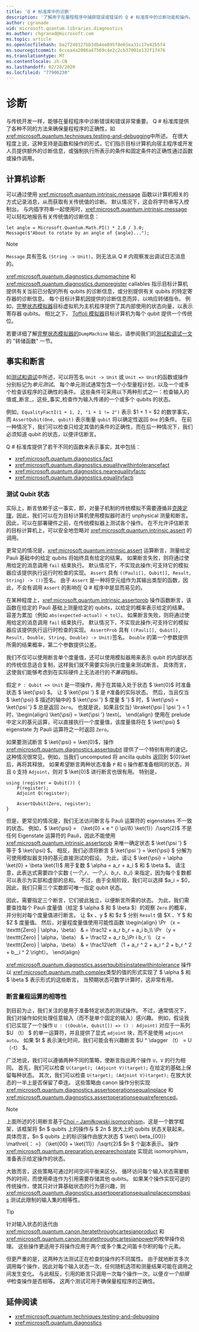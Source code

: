 ```yaml
---
title: 'Q # 标准库中的诊断'
description: '了解用于在量程程序中捕获错误或错误的 Q # 标准库中的诊断功能和操作。'
author: cgranade
uid: microsoft.quantum.libraries.diagnostics
ms.author: chgranad@microsoft.com
ms.topic: article
ms.openlocfilehash: ba2f248327bb3db4ee895f8e65ea31c17e42b5f4
ms.sourcegitcommit: 6ccea4a2006a47569c4e2c2cb37001e132f17476
ms.translationtype: MT
ms.contentlocale: zh-CN
ms.lasthandoff: 02/28/2020
ms.locfileid: "77906230"
---
```

# <a name="diagnostics"></a>诊断 #

与传统开发一样，能够在量程程序中诊断错误和错误非常重要。
Q # 标准库提供了各种不同的方法来确保量程程序的正确性，如 <xref:microsoft.quantum.techniques.testing-and-debugging>中所述。
在很大程度上说，这种支持是函数和操作的形式，它们指示目标计算机向宿主程序或开发人员提供额外的诊断信息，或强制执行所表示的条件和固定条件的正确性通过函数或操作调用。

## <a name="machine-diagnostics"></a>计算机诊断 ##

可以通过使用 <xref:microsoft.quantum.intrinsic.message> 函数以计算机相关的方式记录消息，从而获取有关传统值的诊断。
默认情况下，这会将字符串写入控制台。
与内插字符串一起使用时，<xref:microsoft.quantum.intrinsic.message> 可以轻松地报告有关传统值的诊断信息：

```Q#
let angle = Microsoft.Quantum.Math.PI() * 2.0 / 3.0;
Message($"About to rotate by an angle of {angle}...");
```

> [!NOTE]
> `Message` 具有签名 `(String -> Unit)`，则无法从 Q # 内观察发出调试日志消息的。

<xref:microsoft.quantum.diagnostics.dumpmachine> 和 <xref:microsoft.quantum.diagnostics.dumpregister> callables 指示目标计算机提供有关当前已分配的所有 qubits 的诊断信息，或分别提供有关 qubits 的特定寄存器的诊断信息。
每个目标计算机因提供的诊断信息而异，以响应转储指令。
例如，[完整状态模拟器](xref:microsoft.quantum.machines.full-state-simulator)目标虚拟机为主机程序提供了其内部使用的状态向量，以表示寄存器 qubits。
相比之下， [Toffoli 模拟器](xref:microsoft.quantum.machines.toffoli-simulator)目标计算机为每个 qubit 提供一个传统位。

 若要详细了解[完整状态模拟器的](xref:microsoft.quantum.machines.full-state-simulator)`DumpMachine` 输出，请参阅我们的[测试和调试一文](xref:microsoft.quantum.techniques.testing-and-debugging#dump-functions)的 "转储函数" 一节。


## <a name="facts-and-assertions"></a>事实和断言 ##

如[测试和调试](xref:microsoft.quantum.techniques.testing-and-debugging)中所述，可以将签名 `Unit -> Unit` 或 `Unit => Unit`的函数或操作分别标记为*单元测试*。
每个单元测试通常包含一个小型量程计划，以及一个或多个检查该程序的正确性的条件。
这些条件可采用以下两种形式之一：检查输入的值或_断言_，这些_事实_检查作为输入传递的一个或多个 qubits 的状态。

例如，`EqualityFactI(1 + 1, 2, "1 + 1 != 2")` 表示 $1 + 1 = $2 的数学事实，而 `AssertQubit(One, qubit)` 表示衡量 `qubit` 将以确定性返回 `One` 的条件。
在前一种情况下，我们可以检查只给定其值的条件的正确性，而在后一种情况下，我们必须知道 qubit 的状态，以便评估断言。

Q # 标准库提供了若干不同的函数来表示事实，其中包括：

- <xref:microsoft.quantum.diagnostics.fact>
- <xref:microsoft.quantum.diagnostics.equalitywithintolerancefact>
- <xref:microsoft.quantum.diagnostics.nearequalityfactc>
- <xref:microsoft.quantum.diagnostics.equalityfacti>


### <a name="testing-qubit-states"></a>测试 Qubit 状态 ###

实际上，断言依赖于这一事实，即，对量子机制的传统模拟不需要遵循非[克隆定理](https://arxiv.org/abs/quant-ph/9607018)，因此，我们可以在为目标计算机使用模拟器时进行 unphysical 测量和断言。
因此，可以在部署硬件之前，在传统模拟器上测试各个操作。
在不允许评估断言的目标计算机上，可以安全地忽略对 <xref:microsoft.quantum.intrinsic.assert> 的调用。

更常见的情况是，<xref:microsoft.quantum.intrinsic.assert> 运算断言，测量给定 Pauli 基础中的给定 qubits 将始终具有给定的结果。
如果断言失败，则将通过使用给定的消息调用 `fail` 结束执行。
默认情况下，不实现此操作;可支持它的模拟器应该提供执行运行时检查的实现。
`Assert` 具有 `((Pauli[], Qubit[], Result, String) -> ())`签名。
由于 `Assert` 是一种将空元组作为其输出类型的函数，因此，不会有调用 `Assert` 的影响在 Q # 程序中是显而易见的。

在某种程度上，<xref:microsoft.quantum.intrinsic.assertprob> 操作函数断言，该函数在给定的 Pauli 基础上测量给定的 qubits，以给定的概率表示给定的结果。
容差为累加（例如 `abs(expected-actual) < tol`）。
如果断言失败，则将通过使用给定的消息调用 `fail` 结束执行。
默认情况下，不实现此操作;可支持它的模拟器应该提供执行运行时检查的实现。
`AssertProb` 具有 `((Pauli[], Qubit[], Result, Double, String, Double) -> Unit)`签名。 `Double` 的第一个参数提供所需的结果概率，第二个参数提供公差。

我们不仅可以使用断言单个度量值，还可以使用模拟器用来表示 qubit 的内部状态的传统信息适合复制，这样我们就不需要实际执行度量来测试断言。
具体而言，这使我们能够考虑到在实际硬件上无法进行的*不兼容*指标。

假定 `P : Qubit => Unit` 是一项操作，用于在其输入处于状态 $ \ket{0}$ 时准备状态 $ \ket{\psi} $。
让 $ \ket{\psi '} $ 是 `P`准备的实际状态。
然后，当且仅当 $ \ket{\psi} $ 描述的轴中的 $ \ket{\psi '} $ 度量 $ '} $ 时，$ \ket{\psi} = \ket{\psi '} $ 总是返回 `Zero`。
也就是说，如果且仅当} \braket{\psi | \psi '} = 1 时，\begin{align} \ket{\psi} = \ket{\psi '} \text{。
\end{align} 使用在 prelude 中定义的基元运算，可以直接执行一个度量值，该度量值将在 $ \ket{\psi} $ eigenstate 为 Pauli 运算符之一时返回 `Zero`。


如果要测试断言 $ \ket{\psi} = \ket{0}$，操作 <xref:microsoft.quantum.diagnostics.assertqubit> 提供了一个特别有用的速记。
这种情况很常见，例如，当我们 uncomputed 将 ancilla qubits 返回到 ${0}\ket 后，再将其释放。
如果希望断言两种状态准备 `P` 和 `Q` 操作都准备相同的状态，并且 `Q` 支持 `Adjoint`，则对 $ \ket{0}$ 进行断言也很有用。
特别是，

```qsharp
using (register = Qubit()) {
    P(register);
    Adjoint Q(register);

    AssertQubit(Zero, register);
}
```

但是，更常见的情况是，我们无法访问断言与 Pauli 运算符的 eigenstates 不一致的状态。
例如，$ \ket{\psi} = （\ket{0} + e ^ {i \pi/8} \ket{1}）/\sqrt{2}$ 不是任何 Eigenstate 运算符的 Pauli，因此不能使用 <xref:microsoft.quantum.intrinsic.assertprob> 来唯一确定状态 $ \ket{\psi '} $ 等于 $ \ket{\psi} $。
相反，我们必须将断言 $ \ket{\psi '} = \ket{\psi} $ 分解为可使用模拟器支持的基元直接测试的假设。
为此，请让 $ \ket{\psi} = \alpha \ket{0} + \beta \ket{1}$ 用于复数 $ \alpha = a\_r + a\_i $ 和 $ \beta $。
请注意，此表达式需要四个实数 $\{一个\_r、一个\_i、b\_r、b\_i\}$ 来指定，因为每个复数都可以表示为实部和虚部的总和。
不过，由于全局阶段，我们可以选择 $a\_i = $0，因此，我们只需三个实数即可唯一指定 qubit 状态。

因此，需要指定三个断言，它们彼此独立，以便断言所需的状态。
为此，我们需要查找每个 Pauli 度量值（给定 $ \alpha $ 和 $ \beta $）的观察 `Zero` 的概率，并分别对每个度量值进行断言。
让 $x $、$y $ 和 $z $ 分别 `Result` 值 $X $、$Y $ 和 $Z $ 度量值。
然后，对量程度量值使用可能性函数 \begin{align} \Pr （x = \texttt{Zero} | \alpha，\beta） & = \frac12 + a\_r b\_r + a\_i b\_\\\\ \Pr （y = \texttt{Zero} | \alpha，\beta） & = \frac12 + a\_r b\_\Pr i b\_r \\\\ （z = \texttt{Zero} | \alpha，\beta） & = \frac12\left （1 + a\_r ^ 2 + a\_i ^ 2 + b\_r ^ 2 + b\_\_i ^ 2 \right）。
\end{align}

<xref:microsoft.quantum.diagnostics.assertqubitisinstatewithintolerance> 操作以 <xref:microsoft.quantum.math.complex>类型的值的形式实现了 $ \alpha $ 和 $ \beta $ 表示形式的这些断言。
当预期状态可数学计算时，这非常有用。

### <a name="asserting-equality-of-quantum-operations"></a>断言量程运算的相等性 ###

到目前为止，我们关注的是用于准备特定状态的测试操作。
不过，通常情况下，我们对操作如何处理任意输入（而不是单个固定的输入）感兴趣。
例如，假设我们已实现了一个操作 `U : ((Double, Qubit[]) => () : Adjoint)` 对应于一系列 $U （t） $ 的单一运算符，并且提供了显式 `adjoint` 块，而不是使用 `adjoint auto`。
如果 $t $ 表示演化时间，我们可能会有兴趣断言 $U ^ \dagger （t） = U （-t） $。

广泛地说，我们可以遵循两种不同的策略，使断言指出两个操作 `U`，`V` 的行为相同。
首先，我们可以检查 `U(target); (Adjoint V)(target);` 在给定的基础上保留每种状态。
其次，我们可以检查 `U(target); (Adjoint V)(target);` 在放大状态的一半上是否保留了牵连。
这些策略由 canon 操作分别实现 <xref:microsoft.quantum.diagnostics.assertoperationsequalinplace> 和 <xref:microsoft.quantum.diagnostics.assertoperationsequalreferenced>。

> [!NOTE]
> 上面所述的引用断言基于[Choi – Jamiłkowski isomorphism](https://en.wikipedia.org/wiki/Channel-state_duality)，这是一个数学框架，该框架将 $n $ qubits 上的操作与 $ 2n $ 放大上的 qubits 状态关联起来。
> 具体而言，$n $ qubits 上的标识操作由放大状态 $ \ket{\ beta_{00}} \mathrel{： =} （\ket{00} + \ket{11}）/\sqrt{2}$ $n $ 个副本表示。
> 操作 <xref:microsoft.quantum.preparation.preparechoistate> 实现此 isomorphism，准备表示给定操作的状态。

大致而言，这些策略可通过时间空间平衡来区分。
循环访问每个输入状态需要额外的时间，而使用牵连作为引用需要存储其他 qubits。
如果某个操作实现可逆的传统操作，使其只对计算基础状态的行为感兴趣，则 <xref:microsoft.quantum.diagnostics.assertoperationsequalinplacecompbasis> 测试此限制的输入集的相等性。

> [!TIP]
> 针对输入状态的迭代由 <xref:microsoft.quantum.canon.iteratethroughcartesianproduct> 和 <xref:microsoft.quantum.canon.iteratethroughcartesianpower>的枚举操作处理。
> 这些操作更适用于将操作应用于两个或多个集之间笛卡尔积的每个元素。

但更严重的是，这两种方法测试正在检查的操作的不同属性。
由于就地断言多次调用每个操作，因此对每个输入状态一次，任何随机选项和测量结果可能在调用之间发生变化。
与此相反，引用的断言只调用一次每个操作一次，以便*在一个拍摄中*检查操作是否相等。
这两个测试可用于确保量程程序的正确性。


## <a name="further-reading"></a>延伸阅读 ##

- <xref:microsoft.quantum.techniques.testing-and-debugging>
- <xref:microsoft.quantum.diagnostics>
